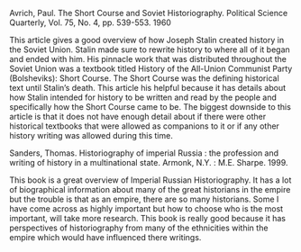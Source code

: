 Avrich, Paul. The Short Course and Soviet Historiography. Political Science Quarterly, Vol. 75, No. 4, pp. 539-553. 1960

This article gives a good overview of how Joseph Stalin created history in the Soviet Union. Stalin made sure to rewrite history to where all of it began and ended with him. His pinnacle work that was distributed throughout the Soviet Union was a textbook titled History of the All-Union Communist Party (Bolsheviks): Short Course. The Short Course was the defining historical text until Stalin’s death. This article his helpful because it has details about how Stalin intended for history to be written and read by the people and specifically how the Short Course came to be. The biggest downside to this article is that it does not have enough detail about if there were other historical textbooks that were allowed as companions to it or if any other history writing was allowed during this time.

Sanders, Thomas. Historiography of imperial Russia : the profession and writing of history in a multinational state. Armonk, N.Y. : M.E. Sharpe. 1999.

This book is a great overview of Imperial Russian Historiography. It has a lot of biographical information about many of the great historians in the empire but the trouble is that as an empire, there are so many historians. Some I have come across as highly important but how to choose who is the most important, will take more research. This book is really good because it has perspectives of historiography from many of the ethnicities within the empire which would have influenced there writings.


